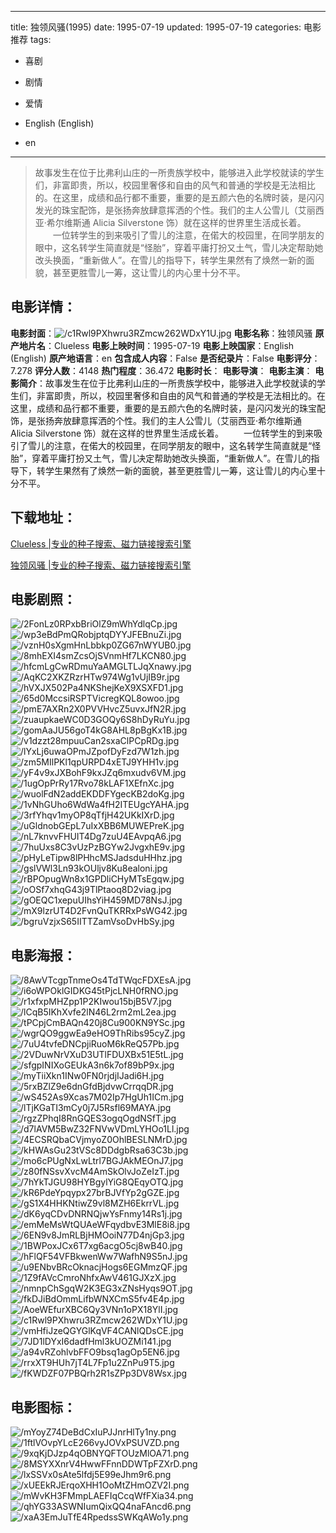 
---
title: 独领风骚(1995)
date: 1995-07-19
updated: 1995-07-19
categories: 电影推荐
tags:
- 喜剧
- 剧情
- 爱情

- English (English)
- en
---


> 故事发生在位于比弗利山庄的一所贵族学校中，能够进入此学校就读的学生们，非富即贵，所以，校园里奢侈和自由的风气和普通的学校是无法相比的。在这里，成绩和品行都不重要，重要的是五颜六色的名牌时装，是闪闪发光的珠宝配饰，是张扬奔放肆意挥洒的个性。我们的主人公雪儿（艾丽西亚·希尔维斯通 Alicia Silverstone 饰）就在这样的世界里生活成长着。  　　一位转学生的到来吸引了雪儿的注意，在偌大的校园里，在同学朋友的眼中，这名转学生简直就是“怪胎”，穿着平庸打扮又土气，雪儿决定帮助她改头换面，“重新做人”。在雪儿的指导下，转学生果然有了焕然一新的面貌，甚至更胜雪儿一筹，这让雪儿的内心里十分不平。

## **电影详情**：

**电影封面**：<img src="https://image.tmdb.org/t/p/w200/c1Rwl9PXhwru3RZmcw262WDxY1U.jpg" alt="/c1Rwl9PXhwru3RZmcw262WDxY1U.jpg" title="/c1Rwl9PXhwru3RZmcw262WDxY1U.jpg">
**电影名称**：独领风骚
**原产地片名**：Clueless
**电影上映时间**：1995-07-19
**电影上映国家**：English (English)
**原产地语言**：en
**包含成人内容**：False
**是否纪录片**：False
**电影评分**：7.278
**评分人数**：4148
**热门程度**：36.472
**电影时长**：
**电影导演**：
**电影主演**：
**电影简介**：故事发生在位于比弗利山庄的一所贵族学校中，能够进入此学校就读的学生们，非富即贵，所以，校园里奢侈和自由的风气和普通的学校是无法相比的。在这里，成绩和品行都不重要，重要的是五颜六色的名牌时装，是闪闪发光的珠宝配饰，是张扬奔放肆意挥洒的个性。我们的主人公雪儿（艾丽西亚·希尔维斯通 Alicia Silverstone 饰）就在这样的世界里生活成长着。  　　一位转学生的到来吸引了雪儿的注意，在偌大的校园里，在同学朋友的眼中，这名转学生简直就是“怪胎”，穿着平庸打扮又土气，雪儿决定帮助她改头换面，“重新做人”。在雪儿的指导下，转学生果然有了焕然一新的面貌，甚至更胜雪儿一筹，这让雪儿的内心里十分不平。

## **下载地址**：
[Clueless |专业的种子搜索、磁力链接搜索引擎](https://movie.amd794.com:2083/?search=Clueless&ordering=&mode=match_phrase&page_size=10&page=1)

[独领风骚 |专业的种子搜索、磁力链接搜索引擎](https://movie.amd794.com:2083/?search=%E7%8B%AC%E9%A2%86%E9%A3%8E%E9%AA%9A&ordering=&mode=match_phrase&page_size=10&page=1)
 

## **电影剧照**：
<img src="https://image.tmdb.org/t/p/original/2FonLz0RPxbBriOlZ9mWhYdlqCp.jpg" alt="/2FonLz0RPxbBriOlZ9mWhYdlqCp.jpg" title="/2FonLz0RPxbBriOlZ9mWhYdlqCp.jpg"><img src="https://image.tmdb.org/t/p/original/wp3eBdPmQRobjptqDYYJFEBnuZi.jpg" alt="/wp3eBdPmQRobjptqDYYJFEBnuZi.jpg" title="/wp3eBdPmQRobjptqDYYJFEBnuZi.jpg"><img src="https://image.tmdb.org/t/p/original/vznH0sXgmHnLbbkp0ZG67nWYUB0.jpg" alt="/vznH0sXgmHnLbbkp0ZG67nWYUB0.jpg" title="/vznH0sXgmHnLbbkp0ZG67nWYUB0.jpg"><img src="https://image.tmdb.org/t/p/original/8mhEXI4smZcsOjSVnmHf7LKCN80.jpg" alt="/8mhEXI4smZcsOjSVnmHf7LKCN80.jpg" title="/8mhEXI4smZcsOjSVnmHf7LKCN80.jpg"><img src="https://image.tmdb.org/t/p/original/hfcmLgCwRDmuYaAMGLTLJqXnawy.jpg" alt="/hfcmLgCwRDmuYaAMGLTLJqXnawy.jpg" title="/hfcmLgCwRDmuYaAMGLTLJqXnawy.jpg"><img src="https://image.tmdb.org/t/p/original/AqKC2XKZRzrHTw974Wg1vUjIB9r.jpg" alt="/AqKC2XKZRzrHTw974Wg1vUjIB9r.jpg" title="/AqKC2XKZRzrHTw974Wg1vUjIB9r.jpg"><img src="https://image.tmdb.org/t/p/original/hVXJX502Pa4NKShejKeX9XSXFD1.jpg" alt="/hVXJX502Pa4NKShejKeX9XSXFD1.jpg" title="/hVXJX502Pa4NKShejKeX9XSXFD1.jpg"><img src="https://image.tmdb.org/t/p/original/65d0MccsiRSPTVicregKQL8owoo.jpg" alt="/65d0MccsiRSPTVicregKQL8owoo.jpg" title="/65d0MccsiRSPTVicregKQL8owoo.jpg"><img src="https://image.tmdb.org/t/p/original/pmE7AXRn2X0PVVHvcZ5uvxJfN2R.jpg" alt="/pmE7AXRn2X0PVVHvcZ5uvxJfN2R.jpg" title="/pmE7AXRn2X0PVVHvcZ5uvxJfN2R.jpg"><img src="https://image.tmdb.org/t/p/original/zuaupkaeWC0D3GOQy6S8hDyRuYu.jpg" alt="/zuaupkaeWC0D3GOQy6S8hDyRuYu.jpg" title="/zuaupkaeWC0D3GOQy6S8hDyRuYu.jpg"><img src="https://image.tmdb.org/t/p/original/gomAaJU56goT4kG8AHL8pBgKx1B.jpg" alt="/gomAaJU56goT4kG8AHL8pBgKx1B.jpg" title="/gomAaJU56goT4kG8AHL8pBgKx1B.jpg"><img src="https://image.tmdb.org/t/p/original/v1dzzt28mpuuCan2sxaClPCpRDg.jpg" alt="/v1dzzt28mpuuCan2sxaClPCpRDg.jpg" title="/v1dzzt28mpuuCan2sxaClPCpRDg.jpg"><img src="https://image.tmdb.org/t/p/original/lYxLj6uwaOPmJZpofDyFzd7W1zh.jpg" alt="/lYxLj6uwaOPmJZpofDyFzd7W1zh.jpg" title="/lYxLj6uwaOPmJZpofDyFzd7W1zh.jpg"><img src="https://image.tmdb.org/t/p/original/zm5MIlPKl1qpURPD4xETJ9YHH1v.jpg" alt="/zm5MIlPKl1qpURPD4xETJ9YHH1v.jpg" title="/zm5MIlPKl1qpURPD4xETJ9YHH1v.jpg"><img src="https://image.tmdb.org/t/p/original/yF4v9xJXBohF9kxJZq6mxudv6VM.jpg" alt="/yF4v9xJXBohF9kxJZq6mxudv6VM.jpg" title="/yF4v9xJXBohF9kxJZq6mxudv6VM.jpg"><img src="https://image.tmdb.org/t/p/original/1ugOpPrRy17Rvo78kLAF1XEfnXc.jpg" alt="/1ugOpPrRy17Rvo78kLAF1XEfnXc.jpg" title="/1ugOpPrRy17Rvo78kLAF1XEfnXc.jpg"><img src="https://image.tmdb.org/t/p/original/wuolFdN2addEKDDFYgecKB2doKg.jpg" alt="/wuolFdN2addEKDDFYgecKB2doKg.jpg" title="/wuolFdN2addEKDDFYgecKB2doKg.jpg"><img src="https://image.tmdb.org/t/p/original/1vNhGUho6WdWa4fH2ITEUgcYAHA.jpg" alt="/1vNhGUho6WdWa4fH2ITEUgcYAHA.jpg" title="/1vNhGUho6WdWa4fH2ITEUgcYAHA.jpg"><img src="https://image.tmdb.org/t/p/original/3rfYhqv1myOP8qTfjH42UKkIXrD.jpg" alt="/3rfYhqv1myOP8qTfjH42UKkIXrD.jpg" title="/3rfYhqv1myOP8qTfjH42UKkIXrD.jpg"><img src="https://image.tmdb.org/t/p/original/uGldnobGEpL7uIxXBB6MUWEPreK.jpg" alt="/uGldnobGEpL7uIxXBB6MUWEPreK.jpg" title="/uGldnobGEpL7uIxXBB6MUWEPreK.jpg"><img src="https://image.tmdb.org/t/p/original/nL7knvvFHUIT4Dg7zuU4EAvpqA6.jpg" alt="/nL7knvvFHUIT4Dg7zuU4EAvpqA6.jpg" title="/nL7knvvFHUIT4Dg7zuU4EAvpqA6.jpg"><img src="https://image.tmdb.org/t/p/original/7huUxs8C3vUzPzBGYw2JvgxhE9v.jpg" alt="/7huUxs8C3vUzPzBGYw2JvgxhE9v.jpg" title="/7huUxs8C3vUzPzBGYw2JvgxhE9v.jpg"><img src="https://image.tmdb.org/t/p/original/pHyLeTipw8lPHhcMSJadsduHHhz.jpg" alt="/pHyLeTipw8lPHhcMSJadsduHHhz.jpg" title="/pHyLeTipw8lPHhcMSJadsduHHhz.jpg"><img src="https://image.tmdb.org/t/p/original/gslVWl3Ln93kOUljv8Ku8ealoni.jpg" alt="/gslVWl3Ln93kOUljv8Ku8ealoni.jpg" title="/gslVWl3Ln93kOUljv8Ku8ealoni.jpg"><img src="https://image.tmdb.org/t/p/original/rBPOpugWn8x1GPDliCHyMTsEgqw.jpg" alt="/rBPOpugWn8x1GPDliCHyMTsEgqw.jpg" title="/rBPOpugWn8x1GPDliCHyMTsEgqw.jpg"><img src="https://image.tmdb.org/t/p/original/oOSf7xhqG43j9TlPtaoq8D2viag.jpg" alt="/oOSf7xhqG43j9TlPtaoq8D2viag.jpg" title="/oOSf7xhqG43j9TlPtaoq8D2viag.jpg"><img src="https://image.tmdb.org/t/p/original/gOEQC1xepuUIhsYiH459MD78NsJ.jpg" alt="/gOEQC1xepuUIhsYiH459MD78NsJ.jpg" title="/gOEQC1xepuUIhsYiH459MD78NsJ.jpg"><img src="https://image.tmdb.org/t/p/original/mX9lzrUT4D2FvnQuTKRRxPsWG42.jpg" alt="/mX9lzrUT4D2FvnQuTKRRxPsWG42.jpg" title="/mX9lzrUT4D2FvnQuTKRRxPsWG42.jpg"><img src="https://image.tmdb.org/t/p/original/bgruVzjxS65IITTZamVsoDvHbSy.jpg" alt="/bgruVzjxS65IITTZamVsoDvHbSy.jpg" title="/bgruVzjxS65IITTZamVsoDvHbSy.jpg">

## **电影海报**：
<img src="https://image.tmdb.org/t/p/original/8AwVTcgpTnmeOs4TdTWqcFDXEsA.jpg" alt="/8AwVTcgpTnmeOs4TdTWqcFDXEsA.jpg" title="/8AwVTcgpTnmeOs4TdTWqcFDXEsA.jpg"><img src="https://image.tmdb.org/t/p/original/i6oWPOklGIDKG45tPjcLNH0fRNO.jpg" alt="/i6oWPOklGIDKG45tPjcLNH0fRNO.jpg" title="/i6oWPOklGIDKG45tPjcLNH0fRNO.jpg"><img src="https://image.tmdb.org/t/p/original/r1xfxpMHZpp1P2KIwou15bjB5V7.jpg" alt="/r1xfxpMHZpp1P2KIwou15bjB5V7.jpg" title="/r1xfxpMHZpp1P2KIwou15bjB5V7.jpg"><img src="https://image.tmdb.org/t/p/original/lCqB5IKhXvfe2lN46L2rm2mL2ea.jpg" alt="/lCqB5IKhXvfe2lN46L2rm2mL2ea.jpg" title="/lCqB5IKhXvfe2lN46L2rm2mL2ea.jpg"><img src="https://image.tmdb.org/t/p/original/tPCpjCmBAQn420j8Cu900KN9YSc.jpg" alt="/tPCpjCmBAQn420j8Cu900KN9YSc.jpg" title="/tPCpjCmBAQn420j8Cu900KN9YSc.jpg"><img src="https://image.tmdb.org/t/p/original/wgrQO9ggwEa9eHO9ThRibs95cyZ.jpg" alt="/wgrQO9ggwEa9eHO9ThRibs95cyZ.jpg" title="/wgrQO9ggwEa9eHO9ThRibs95cyZ.jpg"><img src="https://image.tmdb.org/t/p/original/7uU4tvfeDNCpjiRuoM6kReQ57Pb.jpg" alt="/7uU4tvfeDNCpjiRuoM6kReQ57Pb.jpg" title="/7uU4tvfeDNCpjiRuoM6kReQ57Pb.jpg"><img src="https://image.tmdb.org/t/p/original/2VDuwNrVXuD3UTlFDUXBx51E5tL.jpg" alt="/2VDuwNrVXuD3UTlFDUXBx51E5tL.jpg" title="/2VDuwNrVXuD3UTlFDUXBx51E5tL.jpg"><img src="https://image.tmdb.org/t/p/original/sfgpINIXoGEUkA3n6k7of89bP9x.jpg" alt="/sfgpINIXoGEUkA3n6k7of89bP9x.jpg" title="/sfgpINIXoGEUkA3n6k7of89bP9x.jpg"><img src="https://image.tmdb.org/t/p/original/myTiiXkn1INw0FN0rjdjIJadi6H.jpg" alt="/myTiiXkn1INw0FN0rjdjIJadi6H.jpg" title="/myTiiXkn1INw0FN0rjdjIJadi6H.jpg"><img src="https://image.tmdb.org/t/p/original/5rxBZlZ9e6dnGfdBjdvwCrrqqDR.jpg" alt="/5rxBZlZ9e6dnGfdBjdvwCrrqqDR.jpg" title="/5rxBZlZ9e6dnGfdBjdvwCrrqqDR.jpg"><img src="https://image.tmdb.org/t/p/original/wS452As9Xcas7M02Ip7HgUh1ICm.jpg" alt="/wS452As9Xcas7M02Ip7HgUh1ICm.jpg" title="/wS452As9Xcas7M02Ip7HgUh1ICm.jpg"><img src="https://image.tmdb.org/t/p/original/lTjKGaTI3mCy0j7J5Rsfl69MAYA.jpg" alt="/lTjKGaTI3mCy0j7J5Rsfl69MAYA.jpg" title="/lTjKGaTI3mCy0j7J5Rsfl69MAYA.jpg"><img src="https://image.tmdb.org/t/p/original/rgzZPhqI8RnGQES3ogqOgdNSfT.jpg" alt="/rgzZPhqI8RnGQES3ogqOgdNSfT.jpg" title="/rgzZPhqI8RnGQES3ogqOgdNSfT.jpg"><img src="https://image.tmdb.org/t/p/original/d7lAVM5BwZ32FNVwVDmLYHOo1Ll.jpg" alt="/d7lAVM5BwZ32FNVwVDmLYHOo1Ll.jpg" title="/d7lAVM5BwZ32FNVwVDmLYHOo1Ll.jpg"><img src="https://image.tmdb.org/t/p/original/4ECSRQbaCVjmyoZ0OhlBESLNMrD.jpg" alt="/4ECSRQbaCVjmyoZ0OhlBESLNMrD.jpg" title="/4ECSRQbaCVjmyoZ0OhlBESLNMrD.jpg"><img src="https://image.tmdb.org/t/p/original/kHWAsGu23tVSc8DDdgbRsa63C3b.jpg" alt="/kHWAsGu23tVSc8DDdgbRsa63C3b.jpg" title="/kHWAsGu23tVSc8DDdgbRsa63C3b.jpg"><img src="https://image.tmdb.org/t/p/original/mo6cPUgNxLwLtrl7BGJAkMEOnJ7.jpg" alt="/mo6cPUgNxLwLtrl7BGJAkMEOnJ7.jpg" title="/mo6cPUgNxLwLtrl7BGJAkMEOnJ7.jpg"><img src="https://image.tmdb.org/t/p/original/z80fNSsvXvcM4AmSkOlvJoZeIzT.jpg" alt="/z80fNSsvXvcM4AmSkOlvJoZeIzT.jpg" title="/z80fNSsvXvcM4AmSkOlvJoZeIzT.jpg"><img src="https://image.tmdb.org/t/p/original/7hYkTJGU98HYBgylYiG8QEqyOTQ.jpg" alt="/7hYkTJGU98HYBgylYiG8QEqyOTQ.jpg" title="/7hYkTJGU98HYBgylYiG8QEqyOTQ.jpg"><img src="https://image.tmdb.org/t/p/original/kR6PdeYpqypx27brBJVfYp2gGZE.jpg" alt="/kR6PdeYpqypx27brBJVfYp2gGZE.jpg" title="/kR6PdeYpqypx27brBJVfYp2gGZE.jpg"><img src="https://image.tmdb.org/t/p/original/gS1X4HHKNtiwZ9vl8MZH6EkrrVL.jpg" alt="/gS1X4HHKNtiwZ9vl8MZH6EkrrVL.jpg" title="/gS1X4HHKNtiwZ9vl8MZH6EkrrVL.jpg"><img src="https://image.tmdb.org/t/p/original/dK6yqCDvDNRNQjwYsFnmy14Rs1j.jpg" alt="/dK6yqCDvDNRNQjwYsFnmy14Rs1j.jpg" title="/dK6yqCDvDNRNQjwYsFnmy14Rs1j.jpg"><img src="https://image.tmdb.org/t/p/original/emMeMsWtQUAeWFqydbvE3MlE8i8.jpg" alt="/emMeMsWtQUAeWFqydbvE3MlE8i8.jpg" title="/emMeMsWtQUAeWFqydbvE3MlE8i8.jpg"><img src="https://image.tmdb.org/t/p/original/6EN9v8JmRLBjHMOoiN77D4njGp3.jpg" alt="/6EN9v8JmRLBjHMOoiN77D4njGp3.jpg" title="/6EN9v8JmRLBjHMOoiN77D4njGp3.jpg"><img src="https://image.tmdb.org/t/p/original/1BWPoxJCx6T7xg6acgO5cj8wB40.jpg" alt="/1BWPoxJCx6T7xg6acgO5cj8wB40.jpg" title="/1BWPoxJCx6T7xg6acgO5cj8wB40.jpg"><img src="https://image.tmdb.org/t/p/original/hFlQF54VFBkwenWw7WafhN9S5nJ.jpg" alt="/hFlQF54VFBkwenWw7WafhN9S5nJ.jpg" title="/hFlQF54VFBkwenWw7WafhN9S5nJ.jpg"><img src="https://image.tmdb.org/t/p/original/u9ENbvBRcOknacjHogs6EGMmzQF.jpg" alt="/u9ENbvBRcOknacjHogs6EGMmzQF.jpg" title="/u9ENbvBRcOknacjHogs6EGMmzQF.jpg"><img src="https://image.tmdb.org/t/p/original/1Z9fAVcCmroNhfxAwV461GJXzX.jpg" alt="/1Z9fAVcCmroNhfxAwV461GJXzX.jpg" title="/1Z9fAVcCmroNhfxAwV461GJXzX.jpg"><img src="https://image.tmdb.org/t/p/original/nmnpChSgqW2K3EG3xZNsHyqs9OT.jpg" alt="/nmnpChSgqW2K3EG3xZNsHyqs9OT.jpg" title="/nmnpChSgqW2K3EG3xZNsHyqs9OT.jpg"><img src="https://image.tmdb.org/t/p/original/fkDJiBdOmmLifbWNXCmS5fv4E4p.jpg" alt="/fkDJiBdOmmLifbWNXCmS5fv4E4p.jpg" title="/fkDJiBdOmmLifbWNXCmS5fv4E4p.jpg"><img src="https://image.tmdb.org/t/p/original/AoeWEfurXBC6Qy3VNn1oPX18YlI.jpg" alt="/AoeWEfurXBC6Qy3VNn1oPX18YlI.jpg" title="/AoeWEfurXBC6Qy3VNn1oPX18YlI.jpg"><img src="https://image.tmdb.org/t/p/original/c1Rwl9PXhwru3RZmcw262WDxY1U.jpg" alt="/c1Rwl9PXhwru3RZmcw262WDxY1U.jpg" title="/c1Rwl9PXhwru3RZmcw262WDxY1U.jpg"><img src="https://image.tmdb.org/t/p/original/vmHfiJzeQGYGlKqVF4CANlQDsCE.jpg" alt="/vmHfiJzeQGYGlKqVF4CANlQDsCE.jpg" title="/vmHfiJzeQGYGlKqVF4CANlQDsCE.jpg"><img src="https://image.tmdb.org/t/p/original/7JD1lDYxI6dadfHml3kUOZMi141.jpg" alt="/7JD1lDYxI6dadfHml3kUOZMi141.jpg" title="/7JD1lDYxI6dadfHml3kUOZMi141.jpg"><img src="https://image.tmdb.org/t/p/original/a94vRZohlvbFFO9bsq1agOp5EN6.jpg" alt="/a94vRZohlvbFFO9bsq1agOp5EN6.jpg" title="/a94vRZohlvbFFO9bsq1agOp5EN6.jpg"><img src="https://image.tmdb.org/t/p/original/rrxXT9HUh7jT4L7Fp1u2ZnPu9T5.jpg" alt="/rrxXT9HUh7jT4L7Fp1u2ZnPu9T5.jpg" title="/rrxXT9HUh7jT4L7Fp1u2ZnPu9T5.jpg"><img src="https://image.tmdb.org/t/p/original/fKWDZF07PBQrh2R1sZPp3DV8Wsx.jpg" alt="/fKWDZF07PBQrh2R1sZPp3DV8Wsx.jpg" title="/fKWDZF07PBQrh2R1sZPp3DV8Wsx.jpg">

## **电影图标**：
<img src="https://image.tmdb.org/t/p/original/mYoyZ74DeBdCxIuPJJnrHlTy1ny.png" alt="/mYoyZ74DeBdCxIuPJJnrHlTy1ny.png" title="/mYoyZ74DeBdCxIuPJJnrHlTy1ny.png"><img src="https://image.tmdb.org/t/p/original/1ftlVOvpYLcE266vyJOVxPSUVZD.png" alt="/1ftlVOvpYLcE266vyJOVxPSUVZD.png" title="/1ftlVOvpYLcE266vyJOVxPSUVZD.png"><img src="https://image.tmdb.org/t/p/original/9xqKjDJzp4qOBNYQFTOUzMlOA71.png" alt="/9xqKjDJzp4qOBNYQFTOUzMlOA71.png" title="/9xqKjDJzp4qOBNYQFTOUzMlOA71.png"><img src="https://image.tmdb.org/t/p/original/8MSYXXnrV4HwwFFnnDDWTpFZXrD.png" alt="/8MSYXXnrV4HwwFFnnDDWTpFZXrD.png" title="/8MSYXXnrV4HwwFFnnDDWTpFZXrD.png"><img src="https://image.tmdb.org/t/p/original/lxSSVx0sAte5lfdj5E99eJhm9r6.png" alt="/lxSSVx0sAte5lfdj5E99eJhm9r6.png" title="/lxSSVx0sAte5lfdj5E99eJhm9r6.png"><img src="https://image.tmdb.org/t/p/original/xUEEkRJErqoXHH1OoMtZHmOZV2I.png" alt="/xUEEkRJErqoXHH1OoMtZHmOZV2I.png" title="/xUEEkRJErqoXHH1OoMtZHmOZV2I.png"><img src="https://image.tmdb.org/t/p/original/mWvKH3FMmpLAEFIqCcqWfFXia34.png" alt="/mWvKH3FMmpLAEFIqCcqWfFXia34.png" title="/mWvKH3FMmpLAEFIqCcqWfFXia34.png"><img src="https://image.tmdb.org/t/p/original/qhYG33ASWNIumQixQQ4naFAncd6.png" alt="/qhYG33ASWNIumQixQQ4naFAncd6.png" title="/qhYG33ASWNIumQixQQ4naFAncd6.png"><img src="https://image.tmdb.org/t/p/original/xaA3EmJuTfE4RpedssSWKqAWo1y.png" alt="/xaA3EmJuTfE4RpedssSWKqAWo1y.png" title="/xaA3EmJuTfE4RpedssSWKqAWo1y.png">
